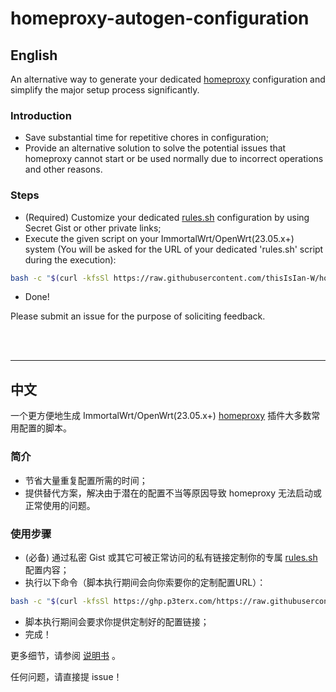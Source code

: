 # homeproxy-autogen-configuration

## English

An alternative way to generate your dedicated [homeproxy](https://github.com/immortalwrt/homeproxy) configuration and simplify the major setup process significantly.

### Introduction

* Save substantial time for repetitive chores in configuration;
* Provide an alternative solution to solve the potential issues that homeproxy cannot start or be used normally due to incorrect operations and other reasons.



### Steps

* (Required) Customize your dedicated [rules.sh](https://gist.github.com/thisIsIan-W/3d4343c6e61e49f4c5ae6aa9115045bf) configuration by using Secret Gist or other private links;
* Execute the given script on your ImmortalWrt/OpenWrt(23.05.x+) system (You will be asked for the URL of your dedicated 'rules.sh' script during the execution):

```bash
bash -c "$(curl -kfsSl https://raw.githubusercontent.com/thisIsIan-W/homeproxy-autogen-configuration/refs/heads/main/generate_homeproxy_rules.sh)"
```

* Done!

Please submit an issue for the purpose of soliciting feedback.

<br/>

<br/>

---

## 中文

一个更方便地生成 ImmortalWrt/OpenWrt(23.05.x+) [homeproxy](https://github.com/immortalwrt/homeproxy) 插件大多数常用配置的脚本。

### 简介

* 节省大量重复配置所需的时间；
* 提供替代方案，解决由于潜在的配置不当等原因导致 homeproxy 无法启动或正常使用的问题。



### 使用步骤

* (必备) 通过私密 Gist 或其它可被正常访问的私有链接定制你的专属 [rules.sh](https://gist.github.com/thisIsIan-W/3d4343c6e61e49f4c5ae6aa9115045bf) 配置内容；
* 执行以下命令（脚本执行期间会向你索要你的定制配置URL）：

```bash
bash -c "$(curl -kfsSl https://ghp.p3terx.com/https://raw.githubusercontent.com/thisIsIan-W/homeproxy-autogen-configuration/refs/heads/main/generate_homeproxy_rules.sh)"
```

* 脚本执行期间会要求你提供定制好的配置链接；
* 完成！

更多细节，请参阅 [说明书](https://thisisian-w.github.io/2024/10/30/homeproxy-one-click-configure-scripts) 。

任何问题，请直接提 issue！
